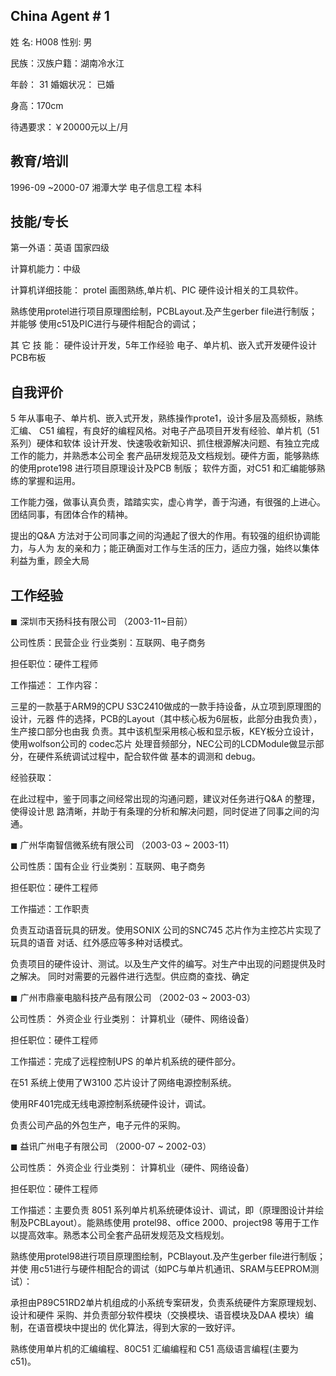 

## China Agent # 1

姓 名: H008 性别: 男

民族：汉族户籍：湖南冷水江

年龄： 31 婚姻状况： 已婚

身高：170cm

待遇要求：￥20000元以上/月

## 教育/培训

1996-09 ~2000-07 湘潭大学 电子信息工程 本科

## 技能/专长

第一外语：英语 国家四级

计算机能力：中级

计算机详细技能： protel 画图熟练,单片机、PIC 硬件设计相关的工具软件。

熟练使用protel进行项目原理图绘制，PCBLayout.及产生gerber file进行制版；并能够 使用c51及PIC进行与硬件相配合的调试；

其  它    技    能：    硬件设计开发，5年工作经验 电子、单片机、嵌入式开发硬件设计 PCB布板

## 自我评价

5 年从事电子、单片机、嵌入式开发，熟练操作prote1，设计多层及高频板，熟练汇编、 C51 编程，有良好的编程风格。对电子产品项目开发有经验、单片机（51 系列）硬体和软体 设计开发、快速吸收新知识、抓住根源解决问题、有独立完成工作的能力，并熟悉本公司全 套产品研发规范及文档规划。硬件方面，能够熟练的使用prote198 进行项目原理设计及PCB 制版； 软件方面，对C51 和汇编能够熟练的掌握和运用。

工作能力强，做事认真负责，踏踏实实，虚心肯学，善于沟通，有很强的上进心。团结同事，有团体合作的精神。

提出的Q&A 方法对于公司同事之间的沟通起了很大的作用。有较强的组织协调能力，与人为 友的亲和力；能正确面对工作与生活的压力，适应力强，始终以集体利益为重，顾全大局

## 工作经验

$\blacksquare$ 深圳市天扬科技有限公司 （2003-11~目前）

公司性质：民营企业 行业类别：互联网、电子商务

担任职位：硬件工程师

工作描述： 工作内容：

三星的一款基于ARM9的CPU S3C2410做成的一款手持设备，从立项到原理图的设计，元器 件的选择，PCB的Layout（其中核心板为6层板，此部分由我负责），生产接口部分也由我 负责。其中该机型采用核心板和显示板，KEY板分立设计，使用wolfson公司的 codec芯片 处理音频部分，NEC公司的LCDModule做显示部分，在硬件系统调试过程中，配合软件做
基本的调测和 debug。

经验获取：

在此过程中，鉴于同事之间经常出现的沟通问题，建议对任务进行Q&A 的整理，使得设计思 路清晰，并助于有条理的分析和解决问题，同时促进了同事之间的沟通。

$\blacksquare$ 广州华南智信微系统有限公司 （2003\-03 \~ 2003\-11）

公司性质：国有企业 行业类别：互联网、电子商务

担任职位：硬件工程师

工作描述：工作职责

负责互动语音玩具的研发。使用SONIX 公司的SNC745 芯片作为主控芯片实现了玩具的语音 对话、红外感应等多种对话模式。

负责项目的硬件设计、测试。以及生产文件的编写。对生产中出现的问题提供及时之解决。 同时对需要的元器件进行选型。供应商的查找、确定

$\blacksquare$ 广州市鼎豪电脑科技产品有限公司 （2002\-03 \~ 2003\-03）

公司性质： 外资企业 行业类别： 计算机业（硬件、网络设备）

担任职位：硬件工程师

工作描述：完成了远程控制UPS 的单片机系统的硬件部分。

在51 系统上使用了W3100 芯片设计了网络电源控制系统。

使用RF401完成无线电源控制系统硬件设计，调试。

负责公司产品的外包生产，电子元件的采购。

$\blacksquare$  益讯广州电子有限公司 （2000\-07 \~ 2002\-03）

公司性质： 外资企业 行业类别： 计算机业（硬件、网络设备）

担任职位：硬件工程师

工作描述：主要负责 8051 系列单片机系统硬体设计、调试，即（原理图设计并绘制及PCBLayout）。能熟练使用 protel98、office 2000、project98 等用于工作以提高效率。熟悉本公司全套产品研发规范及文档规划。

熟练使用protel98进行项目原理图绘制，PCBlayout.及产生gerber file进行制版；并使 用c51进行与硬件相配合的调试（如PC与单片机通讯、SRAM与EEPROM测试）：

承担由P89C51RD2单片机组成的小系统专案研发，负责系统硬件方案原理规划、设计和硬件 采购、并负责部分软件模块（交换模块、语音模块及DAA 模块）编制，在语音模块中提出的 优化算法，得到大家的一致好评。

熟练使用单片机的汇编编程、80C51 汇编编程和 C51 高级语言编程(主要为 c51)。